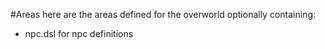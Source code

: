 #Areas
here are the areas defined for the overworld
optionally containing:
* npc.dsl for npc definitions
